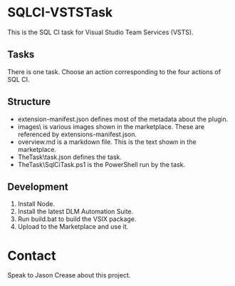 # SQLCI-VSTSTask

This is the SQL CI task for Visual Studio Team Services (VSTS).

## Tasks

There is one task. Choose an action corresponding to the four actions of SQL CI.

## Structure
- extension-manifest.json defines most of the metadata about the plugin.
- images\ is various images shown in the marketplace. These are referenced by extensions-manifest.json.
- overview.md is a markdown file. This is the text shown in the marketplace.
- TheTask\task.json defines the task.
- TheTask\SqlCiTask.ps1 is the PowerShell run by the task.

## Development

1. Install Node.
2. Install the latest DLM Automation Suite.
3. Run build.bat to build the VSIX package.
4. Upload to the Marketplace and use it.

# Contact

Speak to Jason Crease about this project.
